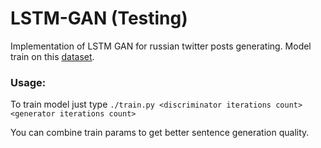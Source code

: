 # LSTM-GAN (Testing)

Implementation of LSTM GAN for russian twitter posts generating.
Model train on this [dataset](http://study.mokoron.com/).

### Usage:
  To train model just type
  `./train.py <discriminator iterations count> <generator iterations count>`
  
  You can combine train params to get better sentence generation quality.
